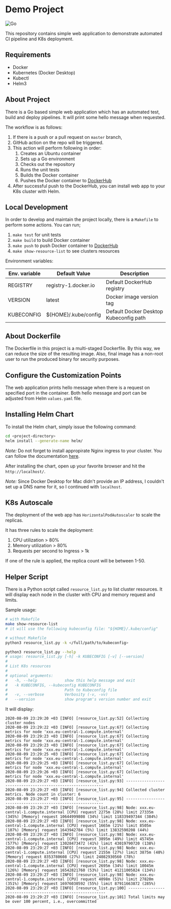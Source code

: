 # Demo Project

![Go](https://github.com/spootrick/hello/workflows/Go/badge.svg?branch=master)

This repository contains simple web application to demonstrate automated CI pipeline and K8s deployment.

## Requirements

- Docker
- Kubernetes (Docker Desktop)
- Kubectl
- Helm3

## About Project

There is a Go based simple web application which has an automated test, build and deploy pipelines.
It will print some hello message when requested.

The workflow is as follows:

1. If there is a push or a pull request on `master` branch,
1. GitHub action on the repo will be triggered.
1. This action will perform following in order:
    1. Creates an Ubuntu container
    1. Sets up a Go environment
    1. Checks out the repository
    1. Runs the unit tests
    1. Builds the Docker container
    1. Pushes the Docker container to [DockerHub](https://hub.docker.com/repository/docker/spootrick/hello)
1. After successful push to the DockerHub, you can install web app to your K8s 
cluster with Helm.

## Local Development

In order to develop and maintain the project locally, there is a `Makefile` to perform some actions.
You can run;

1. `make test` for unit tests
1. `make build` to build Docker container
1. `make push` to push Docker container to [DockerHub](https://hub.docker.com/repository/docker/spootrick/hello)
1. `make show-resource-list` to see clusters resources

Environment variables:

| Env. variable | Default Value | Description |
|---|---|---|
| REGISTRY | registry-1.docker.io | Default DockerHub registry |
| VERSION | latest | Docker image version tag |
| KUBECONFIG | ${HOME}/.kube/config | Default Docker Desktop Kubeconfig path |

## About Dockerfile

The Dockerfile in this project is a multi-staged Dockerfile. By this way, we can
reduce the size of the resulting image. Also, final image has a non-root user to
run the produced binary for security purposes.

## Configure the Customization Points

The web application prints hello message when there is a request on specified port
in the container. Both hello message and port can be adjusted from Helm `values.yaml` file.

## Installing Helm Chart

To install the Helm chart, simply issue the following command:

```bash
cd <project-directory>
helm install --generate-name helm/
```

*Note:* Do not forget to install appropirate Nginx ingress to your cluster. You can
follow the documentation [here](https://github.com/kubernetes/ingress-nginx/blob/master/docs/deploy/index.md).

After installing the chart, open up your favorite browser and hit the 
`http://localhost/`.

*Note:* Since Docker Desktop for Mac didn't provide an IP address, I couldn't set up a DNS name for it,
so I continued with `localhost`.

## K8s Autoscale

The deployment of the web app has `HorizontalPodAutoscaler` to scale the replicas.

It has three rules to scale the deployment:

1. CPU utilization > 80%
1. Memory utilization > 80%
1. Requests per second to Ingress > 1k

If one of the rule is applied, the replica count will be between 1-50.

## Helper Script

There is a Python script called `resource_list.py` to list cluster resources. It will display each
node in the cluster with CPU and memory request and limits.

Sample usage:

```bash
# with Makefile
make show-resource-list
# it will use the following kubeconfig file: "${HOME}/.kube/config"

# without Makefile
python3 resource_list.py -k </full/path/to/kubeconfig>

python3 resource_list.py --help
# usage: resource_list.py [-h] -k KUBECONFIG [-v] [--version]
#
# List K8s resources
#
# optional arguments:
#   -h, --help            show this help message and exit
#   -k KUBECONFIG, --kubeconfig KUBECONFIG
#                         Path to Kubeconfig file
#   -v, --verbose         Verbosity (-v, -vv)
#   --version             show program's version number and exit
```

It will display:

```
2020-08-09 23:29:20 +03 [INFO] [resource_list.py:52] Collecting cluster nodes
2020-08-09 23:29:22 +03 [INFO] [resource_list.py:67] Collecting metrics for node 'xxx.eu-central-1.compute.internal'
2020-08-09 23:29:23 +03 [INFO] [resource_list.py:67] Collecting metrics for node 'xxx.eu-central-1.compute.internal'
2020-08-09 23:29:23 +03 [INFO] [resource_list.py:67] Collecting metrics for node 'xxx.eu-central-1.compute.internal'
2020-08-09 23:29:25 +03 [INFO] [resource_list.py:67] Collecting metrics for node 'xxx.eu-central-1.compute.internal'
2020-08-09 23:29:25 +03 [INFO] [resource_list.py:67] Collecting metrics for node 'xxx.eu-central-1.compute.internal'
2020-08-09 23:29:26 +03 [INFO] [resource_list.py:67] Collecting metrics for node 'xxx.eu-central-1.compute.internal'
2020-08-09 23:29:27 +03 [INFO] [resource_list.py:93] ------------------------------------------------------------
2020-08-09 23:29:27 +03 [INFO] [resource_list.py:94] Collected cluster metrics. Node count in cluster: 6
2020-08-09 23:29:27 +03 [INFO] [resource_list.py:95] ------------------------------------------------------------
2020-08-09 23:29:27 +03 [INFO] [resource_list.py:98] Node: xxx.eu-central-1.compute.internal [CPU] request 2275m (28%) limit 27335m (345%) [Memory] request 10644999808 (34%) limit 118339497344 (384%)
2020-08-09 23:29:27 +03 [INFO] [resource_list.py:98] Node: xxx.eu-central-1.compute.internal [CPU] request 1665m (21%) limit 8505m (107%) [Memory] request 1643942784 (5%) limit 13832590208 (44%)
2020-08-09 23:29:27 +03 [INFO] [resource_list.py:98] Node: xxx.eu-central-1.compute.internal [CPU] request 3895m (49%) limit 45745m (577%) [Memory] request 13028473472 (41%) limit 43019790720 (138%)
2020-08-09 23:29:27 +03 [INFO] [resource_list.py:98] Node: xxx.eu-central-1.compute.internal [CPU] request 2155m (27%) limit 3875m (48%) [Memory] request 8353780608 (27%) limit 24082930560 (78%)
2020-08-09 23:29:27 +03 [INFO] [resource_list.py:98] Node: xxx.eu-central-1.compute.internal [CPU] request 2695m (34%) limit 10045m (126%) [Memory] request 16542821760 (53%) limit 41211005824 (134%)
2020-08-09 23:29:27 +03 [INFO] [resource_list.py:98] Node: xxx.eu-central-1.compute.internal [CPU] request 4098m (51%) limit 27820m (351%) [Memory] request 16976030592 (55%) limit 87911663872 (285%)
2020-08-09 23:29:27 +03 [INFO] [resource_list.py:100] ------------------------------------------------------------
2020-08-09 23:29:27 +03 [INFO] [resource_list.py:101] Total limits may be over 100 percent, i.e., overcommitted
```
